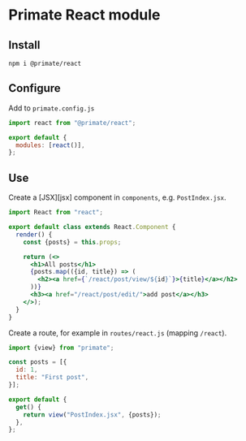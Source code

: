 # Primate React module

## Install

`npm i @primate/react`

## Configure

Add to `primate.config.js`

```js
import react from "@primate/react";

export default {
  modules: [react()],
};
```

## Use

Create a [JSX][jsx] component in `components`, e.g. `PostIndex.jsx`.

```jsx
import React from "react";

export default class extends React.Component {
  render() {
    const {posts} = this.props;

    return (<>
      <h1>All posts</h1>
      {posts.map(({id, title}) => (
        <h2><a href={`/react/post/view/${id}`}>{title}</a></h2>
      ))}
      <h3><a href="/react/post/edit/">add post</a></h3>
    </>);
  }
}
```

Create a route, for example in `routes/react.js` (mapping `/react`).

```js
import {view} from "primate";

const posts = [{
  id: 1,
  title: "First post",
}];

export default {
  get() {
    return view("PostIndex.jsx", {posts});
  },
};
```
